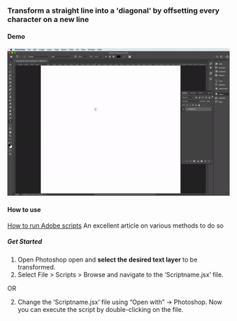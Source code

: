 ### Transform a straight line into a 'diagonal' by offsetting every character on a new line


#### Demo
![Demo of the script](adobe-text-offset-demo2.gif)


#### How to use
[How to run Adobe scripts](https://medium.com/photoshop-tips/how-to-run-script-465d45031de6) An excellent article on various methods to do so

##### Get Started
1. Open Photoshop open and **select the desired text layer** to be transformed.
2. Select File > Scripts > Browse and navigate to the ‘Scriptname.jsx’ file.

OR 

2. Change the ‘Scriptname.jsx’ file using “Open with” -> Photoshop. Now you can execute the script by double-clicking on the file.

